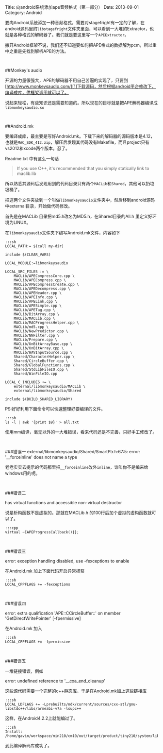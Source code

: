Title: 向android系统添加ape音频格式（第一部分）
Date: 2013-09-01
Category: Android

要向Android系统添加一种音频格式，需要对stagefright有一定的了解，在android源码里的`libstagefright`文件夹里面，可以看到一大堆的Extractor，也就是各种格式的解码器了。我们就是要这里写一个`APEExtractor`。

撇开Android框架不说，我们还不知道要如何把APE格式的数据解为pcm，所以重中之重是先找到解析APE的方法。

<br/>

##Monkey's audio

开源的力量很强大，APE的解码器不用自己苦逼的实现了，只要到[http://www.monkeysaudio.com/][1]下载源码，然后根据android平台修改下，编译成库，供框架调用就可以了。

说起来轻松，有些知识还是需要知道的。所以现在的目标就是把APE解码器编译成`libmonkeysaudio.so`

<br/>

##Android.mk

要编译成库，最主要是写好Android.mk。下载下来的解码器的源码版本是4.12，也就是`MAC_SDK_412.zip`，解压后发现其代码没有Makefile，而且project只有vs2012和xcode两个版本。忍了。

Readme.txt 中有这么一句话

>If you use C++, it's recommended that you simply statically link to maclib.lib

所以熟悉其源码后发现用到的代码目录只有两个`MACLib`和`Shared`，其他可以扔垃圾桶了。

把这两个文件夹放到一个叫做`libmonkeysaudio`文件夹中，然后移到android源码中external目录，开始做代码修改。

首先是在MACLib 目录把md5.h改名为MD5.h，在Shared目录的All.h 里定义好环境为LINUX。

在`libmonkeysaudio`文件夹下编写Android.mk文件，内容如下

    :::sh
    LOCAL_PATH:= $(call my-dir)

    include $(CLEAR_VARS)

    LOCAL_MODULE:=libmonkeysaudio

    LOCAL_SRC_FILES := \
        MACLib/APECompressCore.cpp \
        MACLib/APECompress.cpp \
        MACLib/APECompressCreate.cpp \
        MACLib/APEDecompress.cpp \
        MACLib/APEHeader.cpp \
        MACLib/APEInfo.cpp \
        MACLib/APELink.cpp \
        MACLib/APESimple.cpp \
        MACLib/APETag.cpp \
        MACLib/BitArray.cpp \
        MACLib/MACLib.cpp \
        MACLib/MACProgressHelper.cpp \
        MACLib/md5.cpp \
        MACLib/NewPredictor.cpp \
        MACLib/NNFilter.cpp \
        MACLib/Prepare.cpp \
        MACLib/UnBitArrayBase.cpp \
        MACLib/UnBitArray.cpp \
        MACLib/WAVInputSource.cpp \
        Shared/CharacterHelper.cpp \
        Shared/CircleBuffer.cpp \
        Shared/GlobalFunctions.cpp \
        Shared/StdLibFileIO.cpp \
        Shared/WinFileIO.cpp 

    LOCAL_C_INCLUDES += \
        external/libmonkeysaudio/MACLib \
        external/libmonkeysaudio/Shared 

    include $(BUILD_SHARED_LIBRARY)

PS:好好利用下面命令可以快速整理好要编译的文件。

    :::sh
    ls -l | awk '{print $9}' > all.txt

使用mm编译，毫无以外的一大堆错误，看来代码还是不完善，只好手工修改了。

<br/>

###错误一
external/libmonkeysaudio/Shared/SmartPtr.h:67:5: error: '__forceinline' does not name a type

老老实实去提示的代码那里把`__forceinline`改外`inline`，谁叫你不是编来给windows用的呢。

<br/>

###错误二

has virtual functions and accessible non-virtual destructor

说是析构函数不是虚拟的。那就在MACLib.h 的100行后加个虚拟的虚构函数就可以了。

    :::cpp
	virtual ~IAPEProgressCallback(){};

<br/>

###错误三

error: exception handling disabled, use -fexceptions to enable

在Android.mk 加上下面代码开启异常捕获

    :::sh
    LOCAL_CPPFLAGS += -fexceptions

<br/>

###错误四

 error: extra qualification 'APE::CCircleBuffer::' on member 'GetDirectWritePointer' [-fpermissive]

在Android.mk 加入 

    :::sh
    LOCAL_CPPFLAGS += -fpermissive

<br/>

###错误五

一堆链接错误，例如

error: undefined reference to '__cxa_end_cleanup'

这些源代码需要一个完整的c++静态库，于是在Android.mk加上这些链接库

    :::sh
    LOCAL_LDFLAGS += -Lprebuilts/ndk/current/sources/cxx-stl/gnu-libstdc++/libs/armeabi-v7a -lsupc++

这样，在Android4.2.2上就能编过了。

    :::sh
    Install: /home/gavin/workspace/min210/cm10/out/target/product/tiny210/system/lib/libmonkeysaudio.so 

到此编译解码库成功了。


[1]:http://www.monkeysaudio.com/
